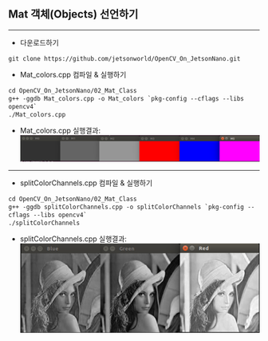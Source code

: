 ## Mat 객체(Objects) 선언하기
***

* 다운로드하기
```
git clone https://github.com/jetsonworld/OpenCV_On_JetsonNano.git
```

* Mat_colors.cpp 컴파일 & 실행하기
```
cd OpenCV_On_JetsonNano/02_Mat_Class
g++ -ggdb Mat_colors.cpp -o Mat_colors `pkg-config --cflags --libs opencv4`
./Mat_colors.cpp
```
* Mat_colors.cpp 실행결과:
![Mat_colors.png](https://raw.githubusercontent.com/jetsonworld/OpenCV_On_JetsonNano/master/02_Mat_Class/Mat_colors.png)

***

* splitColorChannels.cpp 컴파일 & 실행하기
```
cd OpenCV_On_JetsonNano/02_Mat_Class
g++ -ggdb splitColorChannels.cpp -o splitColorChannels `pkg-config --cflags --libs opencv4`
./splitColorChannels
```
* splitColorChannels.cpp 실행결과:
![splitColorChannels.png](https://raw.githubusercontent.com/jetsonworld/OpenCV_On_JetsonNano/master/02_Mat_Class/splitColorChannels.png)
